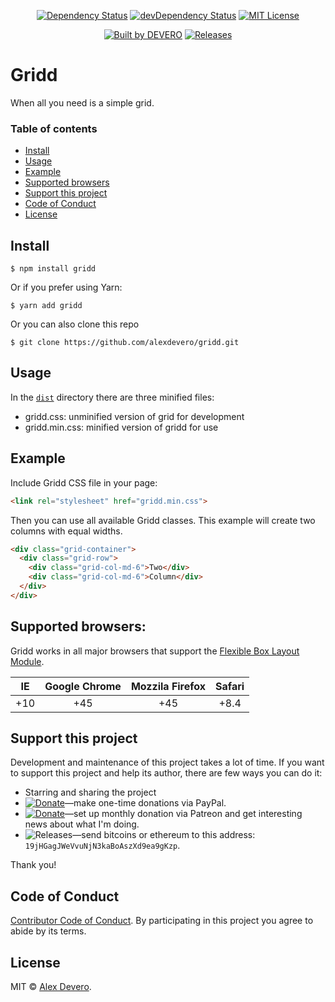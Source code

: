 ﻿<p align="center">
  <a href="https://david-dm.org/alexdevero/gridd"><img alt="Dependency Status" src="https://david-dm.org/alexdevero/gridd.svg?style=flat"></a>
  <a href="https://david-dm.org/alexdevero/gridd?type=dev"><img alt="devDependency Status" src="https://david-dm.org/alexdevero/gridd/dev-status.svg?style=flat"></a>
  <a href="http://opensource.org/licenses/MIT"><img alt="MIT License" src="https://img.shields.io/npm/l/express.svg"></a>
</p>

<p align="center">
  <a href="https://alexdevero.com"><img alt="Built by DEVERO" src="https://img.shields.io/badge/built%20by-DEVERO-brightgreen.svg?colorB=d30320"></a>
  <a href="#"><img alt="Releases" src="https://img.shields.io/github/release/alexdevero/gridd.svg"></a>
</p>

# Gridd

When all you need is a simple grid.

### Table of contents

* [Install](#install)
* [Usage](#usage)
* [Example](#example)
* [Supported browsers](#supported-browsers)
* [Support this project](#support-this-project)
* [Code of Conduct](#code-of-conduct)
* [License](#license)

## Install

```
$ npm install gridd
```
Or if you prefer using Yarn:
```
$ yarn add gridd
```

Or you can also clone this repo
```
$ git clone https://github.com/alexdevero/gridd.git
```

## Usage

In the [`dist`](/dist) directory there are three minified files:
- gridd.css: unminified version of grid for development
- gridd.min.css: minified version of gridd for use

## Example

Include Gridd CSS file in your page:

```html
<link rel="stylesheet" href="gridd.min.css">
```

Then you can use all available Gridd classes. This example will create two columns with equal widths.

```html
<div class="grid-container">
  <div class="grid-row">
    <div class="grid-col-md-6">Two</div>
    <div class="grid-col-md-6">Column</div>
  </div>
</div>
```

## Supported browsers:

Gridd works in all major browsers that support the [Flexible Box Layout Module](http://caniuse.com/#feat=flexbox).

| IE    | Google Chrome  | Mozzila Firefox | Safari |
| :---: | :------------: | :-------------: | :----: |
|  +10  |  +45           |  +45            | +8.4   |

## Support this project

<!-- This project is released as an open-source. If you need help with using this project, please ask and I will do my best reply to as soon as possible. You can use this project as you wish *for free*. Also, you can change the source code and redistribute it if you want. -->

Development and maintenance of this project takes a lot of time. If you want to support this project and help its author, there are few ways you can do it:

 - Starring and sharing the project
 - [![Donate](https://img.shields.io/badge/Donate-Paypal-brightgreen.svg?colorB=259cd2)](https://www.paypal.com/cgi-bin/webscr?cmd=_s-xclick&hosted_button_id=YKLGUUB34ASEL)—make one-time donations via PayPal.
 - [![Donate](https://img.shields.io/badge/Donate-Patreon-brightgreen.svg?colorB=f86213)](https://www.patreon.com/alexdevero)—set up monthly donation via Patreon and get interesting news about what I'm doing.
 - <img alt="Releases" src="https://img.shields.io/badge/Donate-Bitcoin-brightgreen.svg?colorB=fab915">—send bitcoins or ethereum to this address: `19jHGagJWeVvuNjN3kaBoAszXd9ea9gKzp`.

Thank you!

## Code of Conduct

[Contributor Code of Conduct](code-of-conduct.md). By participating in this project you agree to abide by its terms.

## License

MIT © [Alex Devero](https://alexdevero.com).
